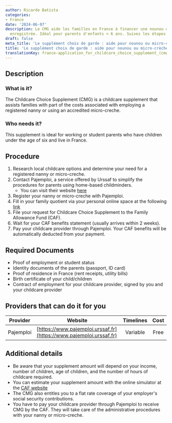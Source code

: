 ```yaml
---
author: Ricardo Batista
categories:
- France
date: '2024-06-07'
description: Le CMG aide les familles en France à financer une nounou ou micro-crèche
  enregistrée. Idéal pour parents d'enfants < 6 ans. Suivez les étapes pour postuler.
draft: false
meta_title: 'Le supplément choix de garde : aide pour nounou ou micro-crèche'
title: 'Le supplément choix de garde : aide pour nounou ou micro-crèche'
translationKey: france-application_for_childcare_choice_supplement_(cmg)
---
```



## Description
### What is it?
The Childcare Choice Supplement (CMG) is a childcare supplement that assists families with part of the costs associated with employing a registered nanny or using an accredited micro-creche.

### Who needs it?
This supplement is ideal for working or student parents who have children under the age of six and live in France. 

## Procedure
1. Research local childcare options and determine your need for a registered nanny or micro-creche.
2. Contact Pajemploi, a service offered by Urssaf to simplify the procedures for parents using home-based childminders.
    - You can visit their website [here](https://www.pajemploi.urssaf.fr/pajewebinfo/cms/sites/pajewebinfo/accueil/index.html)
3. Register your nanny or micro-creche with Pajemploi.
4. Fill in your family quotient via your personal online space at the following [link](https://www.caf.fr/allocataires/droits-et-prestations/s-informer-sur-les-aides/petite-enfance/le-complement-libre-choix-du-mode-de-garde)
5. File your request for Childcare Choice Supplement to the Family Allowance Fund (CAF).
6. Wait for your CAF benefits statement (usually arrives within 2 weeks).
7. Pay your childcare provider through Pajemploi. Your CAF benefits will be automatically deducted from your payment.

## Required Documents
- Proof of employment or student status
- Identity documents of the parents (passport, ID card)
- Proof of residence in France (rent receipts, utility bills)
- Birth certificate of your child/children
- Contract of employment for your childcare provider, signed by you and your childcare provider

## Providers that can do it for you

| Provider        |     Website     |     Timelines    |       Cost      |
| --------------- | --------------- |  :-------------: | :-------------: |
| Pajemploi      |  [https://www.pajemploi.urssaf.fr](https://www.pajemploi.urssaf.fr)   |      Variable      |        Free       |

## Additional details
- Be aware that your supplement amount will depend on your income, number of children, age of children, and the number of hours of childcare required.
- You can estimate your supplement amount with the online simulator at the [CAF website](https://wwwd.caf.fr/wps/portal/caffr/aidesetservices/lesservicesenligne/estimervosdroits/lecomplementdulibrechoixdumodedegarde)
- The CMG also entitles you to a flat rate coverage of your employer's social security contributions.
- You have to pay your childcare provider through Pajemploi to receive CMG by the CAF. They will take care of the administrative procedures with your nanny or micro-creche.